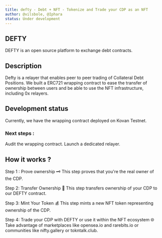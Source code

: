 ```yaml
---
title: defty - Debt + NFT - Tokenize and Trade your CDP as an NFT
author: @vilsbole, @Iphara
status: Under development
---
```


## DEFTY
DEFTY is an open source platform to exchange debt contracts.

## Description
Defty is a relayer that enables peer to peer trading of Collateral Debt Positions. 
We built a ERC721 wrapping contract to ease the transfer of ownership between users and be able to use the NFT infrastructure, including 0x relayers.

## Development status
Currently, we have the wrapping contract deployed on Kovan Testnet. 
### Next steps :
Audit the wrapping contract.
Launch a dedicated relayer.

## How it works ?

Step 1 : Prove ownership 🗝
This step proves that you're the real owner of the CDP.

Step 2: Transfer Ownership 🔀
This step transfers ownership of your CDP to our DEFTY contract.

Step 3: Mint Your Token 💰
This step mints a new NFT token representing ownership of the CDP.

Step 4: Trade your CDP with DEFTY or use it within the NFT ecosystem 🌐
Take advantage of marketplaces like opensea.io and rarebits.io or communities like nifty.gallery or tokntalk.club.
